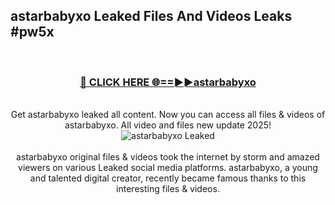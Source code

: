 ## astarbabyxo Leaked Files And Videos Leaks #pw5x
<br>
<div align="center">
<h3><a href="https://watchclip.my.id/astarbabyxo" rel="nofollow">🔴 CLICK HERE 🌐==►►astarbabyxo</a></h3>
<br>
Get astarbabyxo leaked all content. Now you can access all files & videos of astarbabyxo. All video and files new update 2025!
<br>
<a href="https://watchclip.my.id/astarbabyxo" rel="nofollow" data-target="animated-image.originalLink"><img src="https://i.ibb.co.com/WyWwxjT/player-gif2.gif" alt="astarbabyxo Leaked" style="max-width: 100%; display: inline-block;" data-target="animated-image.originalImage"></a>
<br><br>
astarbabyxo original files & videos took the internet by storm and amazed viewers on various Leaked social media platforms. astarbabyxo, a young and talented digital creator, recently became famous thanks to this interesting files & videos.
</div>
<br>